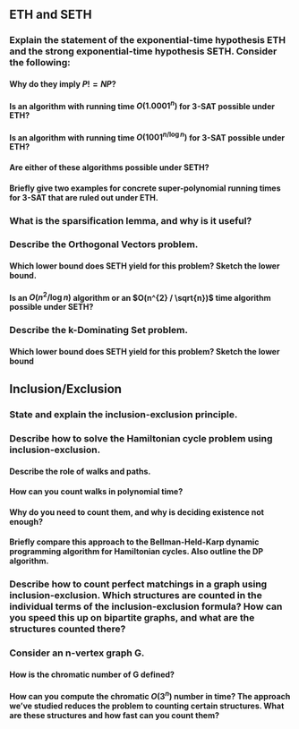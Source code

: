 ## ETH and SETH

### Explain the statement of the exponential-time hypothesis ETH and the strong exponential-time hypothesis SETH. Consider the following:
#### Why do they imply $P != NP$?
#### Is an algorithm with running time $O(1.0001^{n})$ for 3-SAT possible under ETH? 
#### Is an algorithm with running time $O(1001^{{n}/{\log n}})$ for 3-SAT possible under ETH?
#### Are either of these algorithms possible under SETH?
#### Briefly give two examples for concrete super-polynomial running times for 3-SAT that are ruled out under ETH.
### What is the sparsification lemma, and why is it useful?
### Describe the Orthogonal Vectors problem.
#### Which lower bound does SETH yield for this problem? Sketch the lower bound.
#### Is an $O(n^{2}/\log n)$ algorithm or an $O(n^{2} / \sqrt{n})$ time algorithm possible under SETH?
### Describe the k-Dominating Set problem. 
#### Which lower bound does SETH yield for this problem? Sketch the lower bound

## Inclusion/Exclusion

### State and explain the inclusion-exclusion principle.
### Describe how to solve the Hamiltonian cycle problem using inclusion-exclusion.
#### Describe the role of walks and paths.
#### How can you count walks in polynomial time?
#### Why do you need to count them, and why is deciding existence not enough?
#### Briefly compare this approach to the Bellman-Held-Karp dynamic programming algorithm for Hamiltonian cycles. Also outline the DP algorithm.
### Describe how to count perfect matchings in a graph using inclusion-exclusion. Which structures are counted in the individual terms of the inclusion-exclusion formula? How can you speed this up on bipartite graphs, and what are the structures counted there?
### Consider an n-vertex graph G.
#### How is the chromatic number of G defined?
#### How can you compute the chromatic $O(3^{n})$ number in time? The approach we’ve studied reduces the problem to counting certain structures. What are these structures and how fast can you count them?
